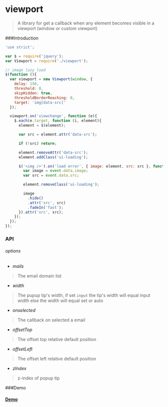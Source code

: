 viewport
=========

>A library for get a callback when any element becomes visible in a viewport (window or custom viewport)

###Introduction
```js
'use strict';

var $ = require('jquery');
var Viewport = require('./viewport');

// image lazy load
$(function (){
  var viewport = new Viewport(window, {
    delay: 150,
    threshold: 0,
    skipHidden: true,
    thresholdBorderReaching: 0,
    target: 'img[data-src]'
  });

  viewport.on('viewchange', function (e){
    $.each(e.target, function (i, element){
      element = $(element);

      var src = element.attr('data-src');

      if (!src) return;

      element.removeAttr('data-src');
      element.addClass('ui-loading');

      $('<img />').on('load error', { image: element, src: src }, function (event){
        var image = event.data.image;
        var src = event.data.src;

        element.removeClass('ui-loading');

        image
          .hide()
          .attr('src', src)
          .fadeIn('fast');
      }).attr('src', src);
    });
  });
});
```

### API
###### options
- *mails*
> The email domain list

- *width*
> The pupup tip's width, if set ```input``` the tip's width will equal input width else the width will equal set or auto

- *onselected*
> The callback on selected a email

- *offsetTop*
> The offset top relative default position

- *offsetLeft*
> The offset left relative default position

- *zIndex*
> z-index of popup tip

###Demo
#### [Demo](https://nuintun.github.io/viewport/examples/index.html)
